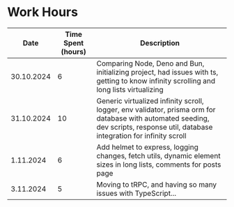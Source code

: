 # Work Hours

| Date       | Time Spent (hours) | Description                                                                                                                                                                      |
| ---------- | ------------------ | -------------------------------------------------------------------------------------------------------------------------------------------------------------------------------- |
| 30.10.2024 | 6                  | Comparing Node, Deno and Bun, initializing project, had issues with ts, getting to know infinity scrolling and long lists virtualizing                                           |
| 31.10.2024 | 10                 | Generic virtualized infinity scroll, logger, env validator, prisma orm for database with automated seeding, dev scripts, response util, database integration for infinity scroll |
| 1.11.2024  | 6                  | Add helmet to express, logging changes, fetch utils, dynamic element sizes in long lists, comments for posts page                                                                |
| 3.11.2024  | 5                  | Moving to tRPC, and having so many issues with TypeScript...                                                                                                                     |
